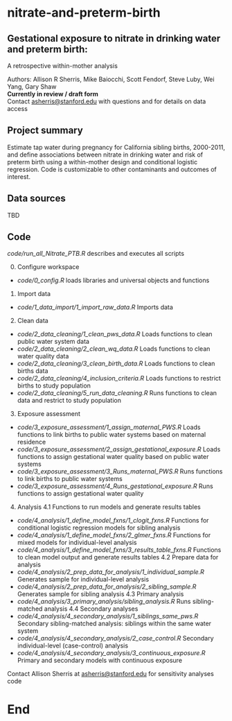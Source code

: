 # nitrate-and-preterm-birth
##  Gestational exposure to nitrate in drinking water and preterm birth:  
A retrospective within-mother analysis

 Authors: Allison R Sherris, Mike Baiocchi, Scott Fendorf, Steve Luby, Wei Yang, Gary Shaw  
 **Currently in review / draft form**  
 Contact asherris@stanford.edu with questions and for details on data access 

## Project summary 
 Estimate tap water during pregnancy for California sibling births, 2000-2011, and define associations between nitrate in drinking water and risk of preterm birth using a within-mother design and conditional logistic regression. Code is customizable to other contaminants and outcomes of interest. 

## Data sources
TBD

## Code

*code/run_all_Nitrate_PTB.R* describes and executes all scripts

0. Configure workspace
* *code/0_config.R* loads libraries and universal objects and functions

1. Import data  
* *code/1_data_import/1_import_raw_data.R* Imports data    

2. Clean data  
* *code/2_data_cleaning/1_clean_pws_data.R* Loads functions to clean public water system data  
* *code/2_data_cleaning/2_clean_wq_data.R* Loads functions to clean water quality data  
* *code/2_data_cleaning/3_clean_birth_data.R* Loads functions to clean births data
* *code/2_data_cleaning/4_inclusion_criteria.R* Loads functions to restrict births to study population
* *code/2_data_cleaning/5_run_data_cleaning.R* Runs functions to clean data and restrict to study population

3. Exposure assessment 
* *code/3_exposure_assessment/1_assign_maternal_PWS.R* Loads functions to link births to public water systems based on maternal residence
* *code/3_exposure_assessment/2_assign_gestational_exposure.R* Loads functions to assign gestational water quality based on public water systems
* *code/3_exposure_assessment/3_Runs_maternal_PWS.R* Runs functions to link births to public water systems 
* *code/3_exposure_assessment/4_Runs_gestational_exposure.R* Runs functions to assign gestational water quality 

4. Analysis
4.1 Functions to run models and generate results tables
* *code/4_analysis/1_define_model_fxns/1_clogit_fxns.R* Functions for conditional logistic regression models for sibling analysis
* *code/4_analysis/1_define_model_fxns/2_glmer_fxns.R* Functions for mixed models for individual-level analysis
* *code/4_analysis/1_define_model_fxns/3_results_table_fxns.R* Functions to clean model output and generate results tables
4.2 Prepare data for analysis
* *code/4_analysis/2_prep_data_for_analysis/1_individual_sample.R* Generates sample for individual-level analysis
* *code/4_analysis/2_prep_data_for_analysis/2_sibling_sample.R* Generates sample for sibling analysis
4.3 Primary analysis
* *code/4_analysis/3_primary_analysis/sibling_analysis.R* Runs sibling-matched analysis
4.4 Secondary analyses
* *code/4_analysis/4_secondary_analysis/1_siblings_same_pws.R* Secondary sibling-matched analysis: siblings within the same water system
* *code/4_analysis/4_secondary_analysis/2_case_control.R* Secondary individual-level (case-control) analysis
* *code/4_analysis/4_secondary_analysis/3_continuous_exposure.R* Primary and secondary models with continuous exposure
      
Contact Allison Sherris at asherris@stanford.edu for sensitivity analyses code
  
    
# End
